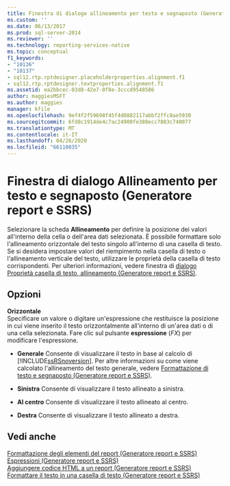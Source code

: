 ```yaml
---
title: Finestra di dialogo allineamento per testo e segnaposto (Generatore report e SSRS) | Microsoft Docs
ms.custom: ''
ms.date: 06/13/2017
ms.prod: sql-server-2014
ms.reviewer: ''
ms.technology: reporting-services-native
ms.topic: conceptual
f1_keywords:
- "10136"
- "10137"
- sql12.rtp.rptdesigner.placeholderproperties.alignment.f1
- sql12.rtp.rptdesigner.textproperties.alignment.f1
ms.assetid: ea2bbcec-03d8-42e7-8f8e-3cccd9548586
author: maggiesMSFT
ms.author: maggies
manager: kfile
ms.openlocfilehash: 9ef4f2f59698f45f4d0882117abbf2ffc8ae5930
ms.sourcegitcommit: 6fd8c1914de4c7ac24900fe388ecc7883c740077
ms.translationtype: MT
ms.contentlocale: it-IT
ms.lasthandoff: 04/26/2020
ms.locfileid: "66110035"
---
```

# <a name="alignment-dialog-box-for-text-and-placeholders-report-builder-and-ssrs"></a>Finestra di dialogo Allineamento per testo e segnaposto (Generatore report e SSRS)
  Selezionare la scheda **Allineamento** per definire la posizione dei valori all'interno della cella o dell'area dati selezionata. È possibile formattare solo l'allineamento orizzontale del testo singolo all'interno di una casella di testo. Se si desidera impostare valori del riempimento nella casella di testo o l'allineamento verticale del testo, utilizzare le proprietà della casella di testo corrispondenti. Per ulteriori informazioni, vedere finestra di [dialogo Proprietà casella di testo, allineamento &#40;Generatore report e SSRS&#41;](../../2014/reporting-services/text-box-properties-dialog-box-alignment-report-builder-and-ssrs.md).  
  
## <a name="options"></a>Opzioni  
 **Orizzontale**  
 Specificare un valore o digitare un'espressione che restituisce la posizione in cui viene inserito il testo orizzontalmente all'interno di un'area dati o di una cella selezionata. Fare clic sul pulsante **espressione** (*FX*) per modificare l'espressione.  
  
-   **Generale** Consente di visualizzare il testo in base al calcolo di [!INCLUDE[ssRSnoversion](../includes/ssrsnoversion-md.md)]. Per altre informazioni su come viene calcolato l'allineamento del testo generale, vedere [Formattazione di testo e segnaposto &#40;Generatore report e SSRS&#41;](report-design/formatting-text-and-placeholders-report-builder-and-ssrs.md).  
  
-   **Sinistra** Consente di visualizzare il testo allineato a sinistra.  
  
-   **Al centro** Consente di visualizzare il testo allineato al centro.  
  
-   **Destra** Consente di visualizzare il testo allineato a destra.  
  
## <a name="see-also"></a>Vedi anche  
 [Formattazione degli elementi del report &#40;Generatore report e SSRS&#41;](report-design/formatting-report-items-report-builder-and-ssrs.md)   
 [Espressioni &#40;Generatore report e SSRS&#41;](report-design/expressions-report-builder-and-ssrs.md)   
 [Aggiungere codice HTML a un report &#40;Generatore report e SSRS&#41;](report-design/add-html-into-a-report-report-builder-and-ssrs.md)   
 [Formattare il testo in una casella di testo &#40;Generatore report e SSRS&#41;](report-design/format-text-in-a-text-box-report-builder-and-ssrs.md)  
  
  

